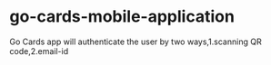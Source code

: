 # go-cards-mobile-application
Go Cards app will authenticate the user by  two ways,1.scanning QR code,2.email-id
